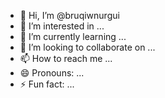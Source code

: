 - 👋 Hi, I’m @bruqiwnurgui
- 👀 I’m interested in ...
- 🌱 I’m currently learning ...
- 💞️ I’m looking to collaborate on ...
- 📫 How to reach me ...
- 😄 Pronouns: ...
- ⚡ Fun fact: ...

<!---
bruqiwnurgui/bruqiwnurgui is a ✨ special ✨ repository because its `README.md` (this file) appears on your GitHub profile.
You can click the Preview link to take a look at your changes.
--->
